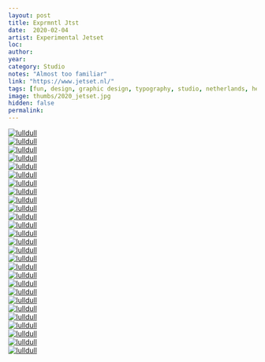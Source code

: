 ```yaml
---
layout: post
title: Exprmntl Jtst
date:  2020-02-04
artist: Experimental Jetset
loc: 
author: 
year: 
category: Studio
notes: "Almost too familiar"
link: "https://www.jetset.nl/"
tags: [fun, design, graphic design, typography, studio, netherlands, helvetica]
image: thumbs/2020_jetset.jpg
hidden: false
permalink:
---
```






<div class="post_image">
	<a href="{{ site.baseurl }}/images/posts/2020_jetset/001.jpg" target="_blank">
	<img src="{{ site.baseurl }}/images/posts/2020_jetset/001.jpg" alt="lulldull"></a>
</div>

<div class="post_image">
	<a href="{{ site.baseurl }}/images/posts/2020_jetset/002.jpg" target="_blank">
	<img src="{{ site.baseurl }}/images/posts/2020_jetset/002.jpg" alt="lulldull"></a>
</div>

<div class="post_image">
	<a href="{{ site.baseurl }}/images/posts/2020_jetset/003.jpg" target="_blank">
	<img src="{{ site.baseurl }}/images/posts/2020_jetset/003.jpg" alt="lulldull"></a>
</div>

<div class="post_image">
	<a href="{{ site.baseurl }}/images/posts/2020_jetset/004.jpg" target="_blank">
	<img src="{{ site.baseurl }}/images/posts/2020_jetset/004.jpg" alt="lulldull"></a>
</div>

<div class="post_image">
	<a href="{{ site.baseurl }}/images/posts/2020_jetset/005.jpg" target="_blank">
	<img src="{{ site.baseurl }}/images/posts/2020_jetset/005.jpg" alt="lulldull"></a>
</div>

<div class="post_image">
	<a href="{{ site.baseurl }}/images/posts/2020_jetset/006.jpg" target="_blank">
	<img src="{{ site.baseurl }}/images/posts/2020_jetset/006.jpg" alt="lulldull"></a>
</div>

<div class="post_image">
	<a href="{{ site.baseurl }}/images/posts/2020_jetset/007.jpg" target="_blank">
	<img src="{{ site.baseurl }}/images/posts/2020_jetset/007.jpg" alt="lulldull"></a>
</div>


<div class="post_image">
	<a href="{{ site.baseurl }}/images/posts/2020_jetset/008.jpg" target="_blank">
	<img src="{{ site.baseurl }}/images/posts/2020_jetset/008.jpg" alt="lulldull"></a>
</div>

<div class="post_image">
	<a href="{{ site.baseurl }}/images/posts/2020_jetset/009.jpg" target="_blank">
	<img src="{{ site.baseurl }}/images/posts/2020_jetset/009.jpg" alt="lulldull"></a>
</div>

<div class="post_image">
	<a href="{{ site.baseurl }}/images/posts/2020_jetset/010.jpg" target="_blank">
	<img src="{{ site.baseurl }}/images/posts/2020_jetset/010.jpg" alt="lulldull"></a>
</div>


<div class="post_image">
	<a href="{{ site.baseurl }}/images/posts/2020_jetset/011.jpg" target="_blank">
	<img src="{{ site.baseurl }}/images/posts/2020_jetset/011.jpg" alt="lulldull"></a>
</div>


<div class="post_image">
	<a href="{{ site.baseurl }}/images/posts/2020_jetset/012.jpg" target="_blank">
	<img src="{{ site.baseurl }}/images/posts/2020_jetset/012.jpg" alt="lulldull"></a>
</div>


<div class="post_image">
	<a href="{{ site.baseurl }}/images/posts/2020_jetset/013.jpg" target="_blank">
	<img src="{{ site.baseurl }}/images/posts/2020_jetset/013.jpg" alt="lulldull"></a>
</div>


<div class="post_image">
	<a href="{{ site.baseurl }}/images/posts/2020_jetset/014.jpg" target="_blank">
	<img src="{{ site.baseurl }}/images/posts/2020_jetset/014.jpg" alt="lulldull"></a>
</div>


<div class="post_image">
	<a href="{{ site.baseurl }}/images/posts/2020_jetset/015.jpg" target="_blank">
	<img src="{{ site.baseurl }}/images/posts/2020_jetset/015.jpg" alt="lulldull"></a>
</div>

<div class="post_image">
	<a href="{{ site.baseurl }}/images/posts/2020_jetset/016.jpg" target="_blank">
	<img src="{{ site.baseurl }}/images/posts/2020_jetset/016.jpg" alt="lulldull"></a>
</div>

<div class="post_image">
	<a href="{{ site.baseurl }}/images/posts/2020_jetset/017.jpg" target="_blank">
	<img src="{{ site.baseurl }}/images/posts/2020_jetset/017.jpg" alt="lulldull"></a>
</div>

<div class="post_image">
	<a href="{{ site.baseurl }}/images/posts/2020_jetset/018.jpg" target="_blank">
	<img src="{{ site.baseurl }}/images/posts/2020_jetset/018.jpg" alt="lulldull"></a>
</div>

<div class="post_image">
	<a href="{{ site.baseurl }}/images/posts/2020_jetset/019.jpg" target="_blank">
	<img src="{{ site.baseurl }}/images/posts/2020_jetset/019.jpg" alt="lulldull"></a>
</div>

<div class="post_image">
	<a href="{{ site.baseurl }}/images/posts/2020_jetset/020.jpg" target="_blank">
	<img src="{{ site.baseurl }}/images/posts/2020_jetset/020.jpg" alt="lulldull"></a>
</div>

<div class="post_image">
	<a href="{{ site.baseurl }}/images/posts/2020_jetset/021.jpg" target="_blank">
	<img src="{{ site.baseurl }}/images/posts/2020_jetset/021.jpg" alt="lulldull"></a>
</div>

<div class="post_image">
	<a href="{{ site.baseurl }}/images/posts/2020_jetset/022.jpg" target="_blank">
	<img src="{{ site.baseurl }}/images/posts/2020_jetset/022.jpg" alt="lulldull"></a>
</div>

<div class="post_image">
	<a href="{{ site.baseurl }}/images/posts/2020_jetset/023.jpg" target="_blank">
	<img src="{{ site.baseurl }}/images/posts/2020_jetset/023.jpg" alt="lulldull"></a>
</div>

<div class="post_image">
	<a href="{{ site.baseurl }}/images/posts/2020_jetset/024.jpg" target="_blank">
	<img src="{{ site.baseurl }}/images/posts/2020_jetset/024.jpg" alt="lulldull"></a>
</div>

<div class="post_image">
	<a href="{{ site.baseurl }}/images/posts/2020_jetset/025.jpg" target="_blank">
	<img src="{{ site.baseurl }}/images/posts/2020_jetset/025.jpg" alt="lulldull"></a>
</div>

<div class="post_image">
	<a href="{{ site.baseurl }}/images/posts/2020_jetset/026.jpg" target="_blank">
	<img src="{{ site.baseurl }}/images/posts/2020_jetset/026.jpg" alt="lulldull"></a>
</div>

<div class="post_image">
	<a href="{{ site.baseurl }}/images/posts/2020_jetset/027.jpg" target="_blank">
	<img src="{{ site.baseurl }}/images/posts/2020_jetset/027.jpg" alt="lulldull"></a>
</div>